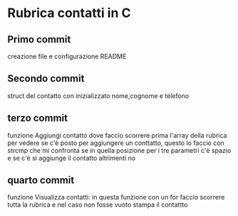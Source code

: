 # Rubrica contatti in C 
## Primo commit 
creazione file e configurazione README
## Secondo commit
struct del contatto con inizializzato nome,cognome e telefono
## terzo commit 
funzione Aggiungi contatto dove faccio scorrere prima l'array della rubrica per vedere se c'è posto per aggiungere un conttatto, questo lo faccio con strcmp che mi confronta se in quella posizione per i tre parametri c'è spazio e se c'è si aggiunge il contatto altrimenti no
## quarto commit
funzione Visualizza contatti: in questa funzione con un for faccio scorrere tutta la rubrica e nel caso non fosse vuoto stampa il contattto 